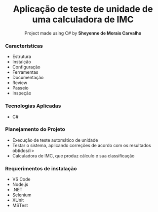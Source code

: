 <h1 align="center">Aplicação de teste de unidade de uma calculadora de IMC</h1>

<p align="center">Project made using C# by <b>Sheyenne de Morais Carvalho</b>

<h3>Características</h3>
<ul>
  <li>Estrutura</li>
  <li>Instalção</li>
  <li>Configuração</li>
  <li>Ferramentas</li>
  <li>Documentação</li>
  <li>Review</li>
  <li>Passeio</li>
  <li>Inspeção</li>
</ul>

<h3>Tecnologias Aplicadas</h3>
<ul>
  <li>C#</li>
</ul>

<h3>Planejamento do Projeto</h3>
<ul>
  <li>Execução de teste automático de unidade</li>
  <li>Testar o sistema, aplicando correções de acordo com os resultados obtidos/li>
  <li>Calculadora de IMC, que produz cálculo e sua classificação</li>
</ul>

<h3>Requerimentos de instalação</h3>
<ul>
  <li>VS Code</li>
  <li>Node.js</li>
  <li>.NET</li>
  <li>Selenium</li>
  <li>XUnit</li>
  <li>MSTest</li>
</ul>
